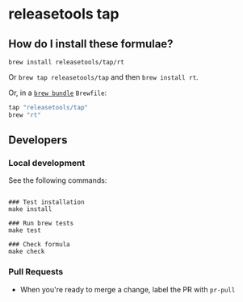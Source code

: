 # releasetools tap

## How do I install these formulae?

`brew install releasetools/tap/rt`

Or `brew tap releasetools/tap` and then `brew install rt`.

Or, in a [`brew bundle`](https://github.com/Homebrew/homebrew-bundle) `Brewfile`:

```ruby
tap "releasetools/tap"
brew "rt"
```

## Developers

### Local development

See the following commands:

```shell

### Test installation
make install

### Run brew tests
make test

### Check formula
make check
```

### Pull Requests

- When you're ready to merge a change, label the PR with `pr-pull`
